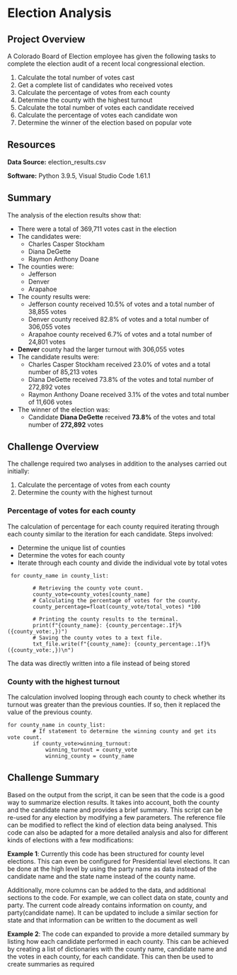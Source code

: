 
# Election Analysis

## Project Overview
A Colorado Board of Election employee has given the following tasks to complete the election audit of a recent local congressional election.
1. Calculate the total number of votes cast
2. Get a complete list of candidates who received votes
3. Calculate the percentage of votes from each county
4. Determine the county with the highest turnout
3. Calculate the total number of votes each candidate received
4. Calculate the percentage of votes each candidate won
5. Determine the winner of the election based on popular vote

## Resources
**Data Source:** election_results.csv

**Software:** Python 3.9.5, Visual Studio Code 1.61.1

## Summary
The analysis of the election results show that:
- There were a total of 369,711 votes cast in the election
- The candidates were:
  - Charles Casper Stockham
  - Diana DeGette
  - Raymon Anthony Doane
- The counties were:
  - Jefferson
  - Denver
  - Arapahoe
- The county results were:
  - Jefferson county received 10.5% of votes and a total number of 38,855 votes
  - Denver county received 82.8% of votes and a total number of 306,055 votes
  - Arapahoe county received 6.7% of votes and a total number of 24,801 votes
- **Denver** county had the larger turnout with 306,055 votes
- The candidate results were:
  - Charles Casper Stockham received 23.0% of votes and a total number of 85,213 votes
  - Diana DeGette received 73.8% of the votes and total number of 272,892 votes
  - Raymon Anthony Doane received 3.1% of the votes and total number of 11,606 votes
- The winner of the election was:
  - Candidate **Diana DeGette** received **73.8%** of the votes and total number of **272,892** votes

## Challenge Overview
The challenge required two analyses in addition to the analyses carried out initially:
1. Calculate the percentage of votes from each county
2. Determine the county with the highest turnout

### Percentage of votes for each county
The calculation of percentage for each county required iterating through each county similar to the iteration for each candidate. Steps involved:
- Determine the unique list of counties
- Determine the votes for each county
- Iterate through each county and divide the individual vote by total votes 

```
 for county_name in county_list:

        # Retrieving the county vote count.
        county_vote=county_votes[county_name]
        # Calculating the percentage of votes for the county.
        county_percentage=float(county_vote/total_votes) *100

        # Printing the county results to the terminal.
        print(f"{county_name}: {county_percentage:.1f}% ({county_vote:,})")
        # Saving the county votes to a text file.
        txt_file.write(f"{county_name}: {county_percentage:.1f}% ({county_vote:,})\n")
```
The data was directly written into a file instead of being stored 

### County with the highest turnout
The calculation involved looping through each county to check whether its turnout was greater than the previous counties. If so, then it replaced the value of the previous county.
```
for county_name in county_list:
        # If statement to determine the winning county and get its vote count.
        if county_vote>winning_turnout:
            winning_turnout = county_vote
            winning_county = county_name
```
## Challenge Summary
Based on the output from the script, it can be seen that the code is a good way to summarize election results. It takes into account, both the county and the candidate name and provides a brief summary. This script can be re-used for any election by modifying a few parameters. The reference file can be modified to reflect the kind of election data being analysed. This code can also be adapted for a more detailed analysis and also for different kinds of elections with a few modifications:

**Example 1**: Currently this code has been structured for county level elections. This can even be configured for Presidential level elections. It can be done at the high level by using the party name as data instead of the candidate name and the state name instead of the county name. 

Additionally, more columns can be added to the data, and additional sections to the code. For example, we can collect data on state, county and party. The current code already contains information on county, and party(candidate name). It can be updated to include a similar section for state and that information can be written to the document as well

**Example 2**: The code can expanded to provide a more detailed summary by listing how each candidate performed in each county. This can be achieved by creating a list of dictionaries with the county name, candidate name and the votes in each county, for each candidate. This can then be used to create summaries as required

